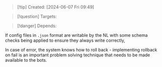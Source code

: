 
>[!tip] Created: [2024-06-07 Fri 09:49]

>[!question] Targets: 

>[!danger] Depends: 

If config files in `.json` format are writable by the NL with some schema checks being applied to ensure they always write correctly, 

In case of error, the system knows how to roll back - implementing rollback on fail is an important problem solving technique that needs to be made available to the bots.